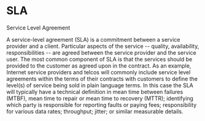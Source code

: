 # SLA


Service Level Agreement

A service-level agreement (SLA) is a commitment between a service
provider and a client. Particular aspects of the service -- quality,
availability, responsibilities -- are agreed between the service
provider and the service user. The most common component of SLA is that
the services should be provided to the customer as agreed upon in the
contract. As an example, Internet service providers and telcos will
commonly include service level agreements within the terms of their
contracts with customers to define the level(s) of service being sold in
plain language terms. In this case the SLA will typically have a
technical definition in mean time between failures (MTBF), mean time to
repair or mean time to recovery (MTTR); identifying which party is
responsible for reporting faults or paying fees; responsibility for
various data rates; throughput; jitter; or similar measurable details.

